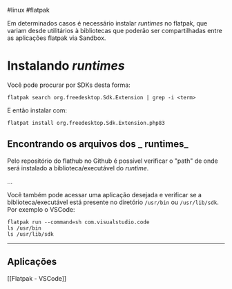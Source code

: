 #linux #flatpak 

Em determinados casos é necessário instalar _runtimes_ no flatpak, que variam desde utilitários à bibliotecas que poderão ser compartilhadas entre as aplicações flatpak via Sandbox.

# Instalando _runtimes_

Você pode procurar por SDKs desta forma:

```shell
flatpak search org.freedesktop.Sdk.Extension | grep -i <term>
```

E então instalar com:

```shell
flatpat install org.freedesktop.Sdk.Extension.php83
```

## Encontrando os arquivos dos _ runtimes_

Pelo repositório do flathub no Github é possível verificar o "path" de onde será instalado a biblioteca/executável do _runtime_.

...

Você também pode acessar uma aplicação desejada e verificar se a biblioteca/executável está presente no diretório `/usr/bin` ou `/usr/lib/sdk`. Por exemplo o VSCode:

```shell
flatpak run --command=sh com.visualstudio.code
ls /usr/bin
ls /usr/lib/sdk
```


---

## Aplicações
[[Flatpak - VSCode]]